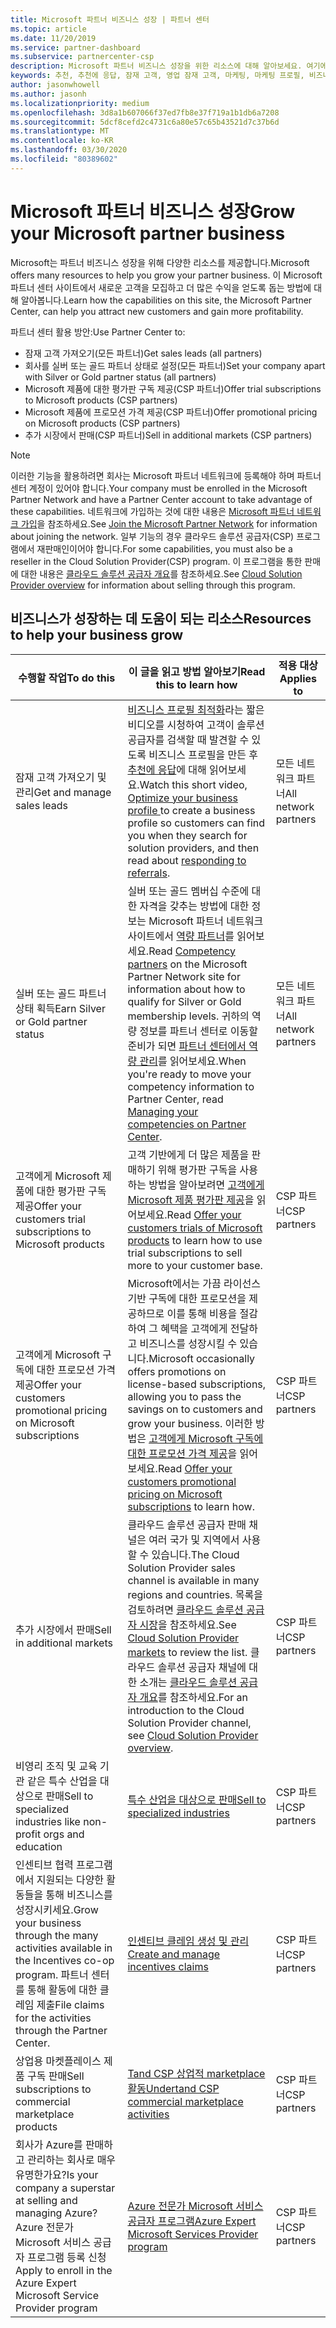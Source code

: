 ```yaml
---
title: Microsoft 파트너 비즈니스 성장 | 파트너 센터
ms.topic: article
ms.date: 11/20/2019
ms.service: partner-dashboard
ms.subservice: partnercenter-csp
description: Microsoft 파트너 비즈니스 성장을 위한 리소스에 대해 알아보세요. 여기에는 Microsoft에서 판매 잠재 고객 (조회)을 가져오는 방법이 포함 됩니다.
keywords: 추천, 추천에 응답, 잠재 고객, 영업 잠재 고객, 마케팅, 마케팅 프로필, 비즈니스 프로필, 비즈니스 성장, 비즈니스 기회, 역량, 실버 멤버십, 골드 멤버십, 평가판 제품, 시장 확장, 국가별 클라우드
author: jasonwhowell
ms.author: jasonh
ms.localizationpriority: medium
ms.openlocfilehash: 3d8a1b607066f37ed7fb8e37f719a1b1db6a7208
ms.sourcegitcommit: 5dcf8cefd2c4731c6a80e57c65b43521d7c37b6d
ms.translationtype: MT
ms.contentlocale: ko-KR
ms.lasthandoff: 03/30/2020
ms.locfileid: "80389602"
---
```

# <a name="grow-your-microsoft-partner-business"></a><span data-ttu-id="15983-105">Microsoft 파트너 비즈니스 성장</span><span class="sxs-lookup"><span data-stu-id="15983-105">Grow your Microsoft partner business</span></span> 

<span data-ttu-id="15983-106">Microsoft는 파트너 비즈니스 성장을 위해 다양한 리소스를 제공합니다.</span><span class="sxs-lookup"><span data-stu-id="15983-106">Microsoft offers many resources to help you grow your partner business.</span></span> <span data-ttu-id="15983-107">이 Microsoft 파트너 센터 사이트에서 새로운 고객을 모집하고 더 많은 수익을 얻도록 돕는 방법에 대해 알아봅니다.</span><span class="sxs-lookup"><span data-stu-id="15983-107">Learn how the capabilities on this site, the Microsoft Partner Center, can help you attract new customers and gain more profitability.</span></span>

<span data-ttu-id="15983-108">파트너 센터 활용 방안:</span><span class="sxs-lookup"><span data-stu-id="15983-108">Use Partner Center to:</span></span>

- <span data-ttu-id="15983-109">잠재 고객 가져오기(모든 파트너)</span><span class="sxs-lookup"><span data-stu-id="15983-109">Get sales leads (all partners)</span></span>
- <span data-ttu-id="15983-110">회사를 실버 또는 골드 파트너 상태로 설정(모든 파트너)</span><span class="sxs-lookup"><span data-stu-id="15983-110">Set your company apart with Silver or Gold partner status (all partners)</span></span>
- <span data-ttu-id="15983-111">Microsoft 제품에 대한 평가판 구독 제공(CSP 파트너)</span><span class="sxs-lookup"><span data-stu-id="15983-111">Offer trial subscriptions to Microsoft products (CSP partners)</span></span>
- <span data-ttu-id="15983-112">Microsoft 제품에 프로모션 가격 제공(CSP 파트너)</span><span class="sxs-lookup"><span data-stu-id="15983-112">Offer promotional pricing on Microsoft products (CSP partners)</span></span>
- <span data-ttu-id="15983-113">추가 시장에서 판매(CSP 파트너)</span><span class="sxs-lookup"><span data-stu-id="15983-113">Sell in additional markets (CSP partners)</span></span>

> [!NOTE]  
> <span data-ttu-id="15983-114">이러한 기능을 활용하려면 회사는 Microsoft 파트너 네트워크에 등록해야 하며 파트너 센터 계정이 있어야 합니다.</span><span class="sxs-lookup"><span data-stu-id="15983-114">Your company must be enrolled in the Microsoft Partner Network and have a Partner Center account to take advantage of these capabilities.</span></span> <span data-ttu-id="15983-115">네트워크에 가입하는 것에 대한 내용은 [Microsoft 파트너 네트워크 가입](mpn-overview.md)을 참조하세요.</span><span class="sxs-lookup"><span data-stu-id="15983-115">See [Join the Microsoft Partner Network](mpn-overview.md) for information about joining the network.</span></span> <span data-ttu-id="15983-116">일부 기능의 경우 클라우드 솔루션 공급자(CSP) 프로그램에서 재판매인이어야 합니다.</span><span class="sxs-lookup"><span data-stu-id="15983-116">For some capabilities, you must also be a reseller in the Cloud Solution Provider(CSP) program.</span></span> <span data-ttu-id="15983-117">이 프로그램을 통한 판매에 대한 내용은 [클라우드 솔루션 공급자 개요](csp-overview.md)를 참조하세요.</span><span class="sxs-lookup"><span data-stu-id="15983-117">See [Cloud Solution Provider overview](csp-overview.md) for information about selling through this program.</span></span>

## <a name="resources-to-help-your-business-grow"></a><span data-ttu-id="15983-118">비즈니스가 성장하는 데 도움이 되는 리소스</span><span class="sxs-lookup"><span data-stu-id="15983-118">Resources to help your business grow</span></span>

|  <span data-ttu-id="15983-119">**수행할 작업**</span><span class="sxs-lookup"><span data-stu-id="15983-119">**To do this**</span></span>  |  <span data-ttu-id="15983-120">**이 글을 읽고 방법 알아보기**</span><span class="sxs-lookup"><span data-stu-id="15983-120">**Read this to learn how**</span></span>  |  <span data-ttu-id="15983-121">**적용 대상**</span><span class="sxs-lookup"><span data-stu-id="15983-121">**Applies to**</span></span>  |
|--------------|-----------|--------------
| <span data-ttu-id="15983-122">잠재 고객 가져오기 및 관리</span><span class="sxs-lookup"><span data-stu-id="15983-122">Get and manage sales leads</span></span> | <span data-ttu-id="15983-123">[비즈니스 프로필 최적화](https://player.vimeo.com/video/252788046 )라는 짧은 비디오를 시청하여 고객이 솔루션 공급자를 검색할 때 발견할 수 있도록 비즈니스 프로필을 만든 후 [추천에 응답](responding-to-referrals.md)에 대해 읽어보세요.</span><span class="sxs-lookup"><span data-stu-id="15983-123">Watch this short video, [Optimize your business profile ](https://player.vimeo.com/video/252788046 ) to create a business profile so customers can find you when they search for solution providers, and then read about [responding to referrals](responding-to-referrals.md).</span></span> | <span data-ttu-id="15983-124">모든 네트워크 파트너</span><span class="sxs-lookup"><span data-stu-id="15983-124">All network partners</span></span> |
| <span data-ttu-id="15983-125">실버 또는 골드 파트너 상태 획득</span><span class="sxs-lookup"><span data-stu-id="15983-125">Earn Silver or Gold partner status</span></span> | <span data-ttu-id="15983-126">실버 또는 골드 멤버십 수준에 대한 자격을 갖추는 방법에 대한 정보는 Microsoft 파트너 네트워크 사이트에서 [역량 파트너](https://partner.microsoft.com/membership/competencies)를 읽어보세요.</span><span class="sxs-lookup"><span data-stu-id="15983-126">Read [Competency partners](https://partner.microsoft.com/membership/competencies) on the Microsoft Partner Network site for information about how to qualify for Silver or Gold membership levels.</span></span> <span data-ttu-id="15983-127">귀하의 역량 정보를 파트너 센터로 이동할 준비가 되면 [파트너 센터에서 역량 관리](competencies.md)를 읽어보세요.</span><span class="sxs-lookup"><span data-stu-id="15983-127">When you're ready to move your competency information to Partner Center, read [Managing your competencies on Partner Center](competencies.md).</span></span> | <span data-ttu-id="15983-128">모든 네트워크 파트너</span><span class="sxs-lookup"><span data-stu-id="15983-128">All network partners</span></span> |
| <span data-ttu-id="15983-129">고객에게 Microsoft 제품에 대한 평가판 구독 제공</span><span class="sxs-lookup"><span data-stu-id="15983-129">Offer your customers trial subscriptions to Microsoft products</span></span> | <span data-ttu-id="15983-130">고객 기반에게 더 많은 제품을 판매하기 위해 평가판 구독을 사용하는 방법을 알아보려면 [고객에게 Microsoft 제품 평가판 제공](offer-your-customers-trials-of-microsoft-products.md)을 읽어보세요.</span><span class="sxs-lookup"><span data-stu-id="15983-130">Read [Offer your customers trials of Microsoft products](offer-your-customers-trials-of-microsoft-products.md) to learn how to use trial subscriptions to sell more to your customer base.</span></span>| <span data-ttu-id="15983-131">CSP 파트너</span><span class="sxs-lookup"><span data-stu-id="15983-131">CSP partners</span></span> |
| <span data-ttu-id="15983-132">고객에게 Microsoft 구독에 대한 프로모션 가격 제공</span><span class="sxs-lookup"><span data-stu-id="15983-132">Offer your customers promotional pricing on Microsoft subscriptions</span></span> | <span data-ttu-id="15983-133">Microsoft에서는 가끔 라이선스 기반 구독에 대한 프로모션을 제공하므로 이를 통해 비용을 절감하여 그 혜택을 고객에게 전달하고 비즈니스를 성장시킬 수 있습니다.</span><span class="sxs-lookup"><span data-stu-id="15983-133">Microsoft occasionally offers promotions on license-based subscriptions, allowing you to pass the savings on to customers and grow your business.</span></span> <span data-ttu-id="15983-134">이러한 방법은 [고객에게 Microsoft 구독에 대한 프로모션 가격 제공](promotions.md)을 읽어보세요.</span><span class="sxs-lookup"><span data-stu-id="15983-134">Read [Offer your customers promotional pricing on Microsoft subscriptions](promotions.md) to learn how.</span></span> | <span data-ttu-id="15983-135">CSP 파트너</span><span class="sxs-lookup"><span data-stu-id="15983-135">CSP partners</span></span> |
| <span data-ttu-id="15983-136">추가 시장에서 판매</span><span class="sxs-lookup"><span data-stu-id="15983-136">Sell in additional markets</span></span> | <span data-ttu-id="15983-137">클라우드 솔루션 공급자 판매 채널은 여러 국가 및 지역에서 사용할 수 있습니다.</span><span class="sxs-lookup"><span data-stu-id="15983-137">The Cloud Solution Provider sales channel is available in many regions and countries.</span></span> <span data-ttu-id="15983-138">목록을 검토하려면 [클라우드 솔루션 공급자 시장](agreements.md)을 참조하세요.</span><span class="sxs-lookup"><span data-stu-id="15983-138">See [Cloud Solution Provider markets](agreements.md) to review the list.</span></span> <span data-ttu-id="15983-139">클라우드 솔루션 공급자 채널에 대한 소개는 [클라우드 솔루션 공급자 개요](csp-overview.md)를 참조하세요.</span><span class="sxs-lookup"><span data-stu-id="15983-139">For an introduction to the Cloud Solution Provider channel, see [Cloud Solution Provider overview](csp-overview.md).</span></span>  | <span data-ttu-id="15983-140">CSP 파트너</span><span class="sxs-lookup"><span data-stu-id="15983-140">CSP partners</span></span> |
<span data-ttu-id="15983-141">비영리 조직 및 교육 기관 같은 특수 산업을 대상으로 판매</span><span class="sxs-lookup"><span data-stu-id="15983-141">Sell to specialized industries like non-profit orgs and education</span></span>|[<span data-ttu-id="15983-142">특수 산업을 대상으로 판매</span><span class="sxs-lookup"><span data-stu-id="15983-142">Sell to specialized industries</span></span>](get-special-pricing-for-offers.md)|<span data-ttu-id="15983-143">CSP 파트너</span><span class="sxs-lookup"><span data-stu-id="15983-143">CSP partners</span></span>|
|<span data-ttu-id="15983-144">인센티브 협력 프로그램에서 지원되는 다양한 활동들을 통해 비즈니스를 성장시키세요.</span><span class="sxs-lookup"><span data-stu-id="15983-144">Grow your business through the many activities available in the Incentives co-op program.</span></span> <span data-ttu-id="15983-145">파트너 센터를 통해 활동에 대한 클레임 제출</span><span class="sxs-lookup"><span data-stu-id="15983-145">File claims for the activities through the Partner Center.</span></span>| [<span data-ttu-id="15983-146">인센티브 클레임 생성 및 관리</span><span class="sxs-lookup"><span data-stu-id="15983-146">Create and manage incentives claims</span></span>](create-incentives-claims.md)|<span data-ttu-id="15983-147">CSP 파트너</span><span class="sxs-lookup"><span data-stu-id="15983-147">CSP partners</span></span>|
|<span data-ttu-id="15983-148">상업용 마켓플레이스 제품 구독 판매</span><span class="sxs-lookup"><span data-stu-id="15983-148">Sell subscriptions to commercial marketplace products</span></span>|[<span data-ttu-id="15983-149">Tand CSP 상업적 marketplace 활동</span><span class="sxs-lookup"><span data-stu-id="15983-149">Undertand CSP commercial marketplace activities</span></span>](csp-commercial-marketplace-overview.md)|<span data-ttu-id="15983-150">CSP 파트너</span><span class="sxs-lookup"><span data-stu-id="15983-150">CSP partners</span></span>|
|<span data-ttu-id="15983-151">회사가 Azure를 판매하고 관리하는 회사로 매우 유명한가요?</span><span class="sxs-lookup"><span data-stu-id="15983-151">Is your company a superstar at selling and managing Azure?</span></span> <span data-ttu-id="15983-152">Azure 전문가 Microsoft 서비스 공급자 프로그램 등록 신청</span><span class="sxs-lookup"><span data-stu-id="15983-152">Apply to enroll in the Azure Expert Microsoft Service Provider program</span></span>|[<span data-ttu-id="15983-153">Azure 전문가 Microsoft 서비스 공급자 프로그램</span><span class="sxs-lookup"><span data-stu-id="15983-153">Azure Expert Microsoft Services Provider program</span></span>](azure-expert-msp.md)|<span data-ttu-id="15983-154">CSP 파트너</span><span class="sxs-lookup"><span data-stu-id="15983-154">CSP partners</span></span>|
